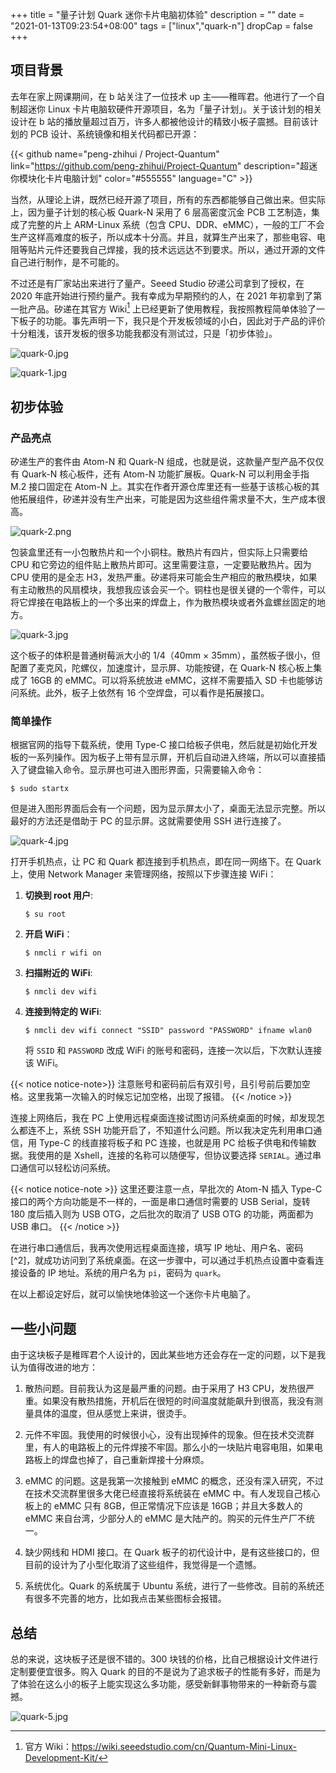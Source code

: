 +++
title = "量子计划 Quark 迷你卡片电脑初体验"
description = ""
date = "2021-01-13T09:23:54+08:00"
tags = ["linux","quark-n"]
dropCap = false
+++

## 项目背景

去年在家上网课期间，在 b 站关注了一位技术 up 主——稚晖君。他进行了一个自制超迷你 Linux 卡片电脑软硬件开源项目，名为「量子计划」。关于该计划的相关设计在 b 站的播放量超过百万，许多人都被他设计的精致小板子震撼。目前该计划的 PCB 设计、系统镜像和相关代码都已开源：

{{< github name="peng-zhihui / Project-Quantum" link="https://github.com/peng-zhihui/Project-Quantum" description="超迷你模块化卡片电脑计划" color="#555555" language="C" >}}

当然，从理论上讲，既然已经开源了项目，所有的东西都能够自己做出来。但实际上，因为量子计划的核心板 Quark-N 采用了 6 层高密度沉金 PCB 工艺制造，集成了完整的片上 ARM-Linux 系统（包含 CPU、DDR、eMMC），一般的工厂不会生产这样高难度的板子，所以成本十分高。并且，就算生产出来了，那些电容、电阻等贴片元件还要我自己焊接，我的技术远远达不到要求。所以，通过开源的文件自己进行制作，是不可能的。

不过还是有厂家站出来进行了量产。Seeed Studio 矽递公司拿到了授权，在 2020 年底开始进行预约量产。我有幸成为早期预约的人，在 2021 年初拿到了第一批产品。矽递在其官方 Wiki[^1] 上已经更新了使用教程，我按照教程简单体验了一下板子的功能。事先声明一下，我只是个开发板领域的小白，因此对于产品的评价十分粗浅，该开发板的很多功能我都没有测试过，只是「初步体验」。

![quark-0.jpg](/images/quark-0.jpg "Quark 量产型正面")

![quark-1.jpg](/images/quark-1.jpg "Quark 量产型背面")

## 初步体验

### 产品亮点

矽递生产的套件由 Atom-N 和 Quark-N 组成，也就是说，这款量产型产品不仅仅有 Quark-N 核心板件，还有 Atom-N 功能扩展板。Quark-N 可以利用金手指 M.2 接口固定在 Atom-N 上。其实在作者开源仓库里还有一些基于该核心板的其他拓展组件，矽递并没有生产出来，可能是因为这些组件需求量不大，生产成本很高。

![quark-2.png](/images/quark-2.png "核心板与扩展板的组合")

包装盒里还有一小包散热片和一个小铜柱。散热片有四片，但实际上只需要给 CPU 和它旁边的组件贴上散热片即可。这里需要注意，一定要贴散热片。因为 CPU 使用的是全志 H3，发热严重。矽递将来可能会生产相应的散热模块，如果有主动散热的风扇模块，我想我应该会买一个。铜柱也是很关键的一个零件，可以将它焊接在电路板上的一个多出来的焊盘上，作为散热模块或者外盒螺丝固定的地方。

![quark-3.jpg](/images/quark-3.jpg "散热片、铜管、包装盒")

这个板子的体积是普通树莓派大小的 1/4（40mm × 35mm），虽然板子很小，但配置了麦克风，陀螺仪，加速度计，显示屏、功能按键，在 Quark-N 核心板上集成了 16GB 的 eMMC。可以将系统放进 eMMC，这样不需要插入 SD 卡也能够访问系统。此外，板子上依然有 16 个空焊盘，可以看作是拓展接口。

### 简单操作

根据官网的指导下载系统，使用 Type-C 接口给板子供电，然后就是初始化开发板的一系列操作。因为板子上带有显示屏，开机后自动进入终端，所以可以直接插入了键盘输入命令。显示屏也可进入图形界面，只需要输入命令：

```
$ sudo startx
```

但是进入图形界面后会有一个问题，因为显示屏太小了，桌面无法显示完整。所以最好的方法还是借助于 PC 的显示屏。这就需要使用 SSH 进行连接了。

![quark-4.jpg](/images/quark-4.jpg "在自带的显示屏上显示终端")

打开手机热点，让 PC 和 Quark 都连接到手机热点，即在同一网络下。在 Quark 上，使用 Network Manager 来管理网络，按照以下步骤连接 WiFi：

1. **切换到 root 用户**:
   
   ```
   $ su root
   ```

2. **开启 WiFi**：
   
    ```
    $ nmcli r wifi on
    ```

3. **扫描附近的 WiFi**:

    ```
    $ nmcli dev wifi
    ```

4. **连接到特定的 WiFi**:

    ```
    $ nmcli dev wifi connect "SSID" password "PASSWORD" ifname wlan0
    ```

    将 `SSID` 和 `PASSWORD` 改成 WiFi 的账号和密码，连接一次以后，下次默认连接该 WiFi。

{{< notice notice-note>}}
注意账号和密码前后有双引号，且引号前后要加空格。这里我第一次输入的时候忘记加空格，出现了报错。
{{< /notice >}}

连接上网络后，我在 PC 上使用远程桌面连接试图访问系统桌面的时候，却发现怎么都连不上，系统 SSH 功能开启了，不知道什么问题。所以我决定先利用串口通信，用 Type-C 的线直接将板子和 PC 连接，也就是用 PC 给板子供电和传输数据。我使用的是 Xshell，连接的名称可以随便写，但协议要选择 `SERIAL`。通过串口通信可以轻松访问系统。

{{< notice notice-note >}}
这里还要注意一点，早批次的 Atom-N 插入 Type-C 接口的两个方向功能是不一样的，一面是串口通信时需要的 USB Serial，旋转 180 度后插入则为 USB OTG，之后批次的取消了 USB OTG 的功能，两面都为 USB 串口。
{{< /notice >}}

在进行串口通信后，我再次使用远程桌面连接，填写 IP 地址、用户名、密码[^2]，就成功访问到了系统桌面。在这一步骤中，可以通过手机热点设置中查看连接设备的 IP 地址。系统的用户名为 `pi`，密码为 `quark`。

在以上都设定好后，就可以愉快地体验这一个迷你卡片电脑了。

## 一些小问题

由于这块板子是稚晖君个人设计的，因此某些地方还会存在一定的问题，以下是我认为值得改进的地方：
1. 散热问题。目前我认为这是最严重的问题。由于采用了 H3 CPU，发热很严重。如果没有散热措施，开机后在很短的时间温度就能飙升到很高，我没有测量具体的温度，但从感觉上来讲，很烫手。

2. 元件不牢固。我使用的时候很小心，没有出现掉件的现象。但在技术交流群里，有人的电路板上的元件焊接不牢固。那么小的一块贴片电容电阻，如果电路板上的焊盘也掉了，自己重新焊接十分麻烦。

3. eMMC 的问题。这是我第一次接触到 eMMC 的概念，还没有深入研究，不过在技术交流群里很多大佬已经直接将系统装在 eMMC 中。有人发现自己核心板上的 eMMC 只有 8GB，但正常情况下应该是 16GB；并且大多数人的 eMMC 来自台湾，少部分人的 eMMC 是大陆产的。购买的元件生产厂不统一。

4. 缺少网线和 HDMI 接口。在 Quark 板子的初代设计中，是有这些接口的，但目前的设计为了小型化取消了这些组件，我觉得是一个遗憾。

5. 系统优化。Quark 的系统属于 Ubuntu 系统，进行了一些修改。目前的系统还有很多不完善的地方，比如我点击某些图标会报错。

## 总结

总的来说，这块板子还是很不错的。300 块钱的价格，比自己根据设计文件进行定制要便宜很多。购入 Quark 的目的不是说为了追求板子的性能有多好，而是为了体验在这么小的板子上能实现这么多功能，感受新鲜事物带来的一种新奇与震撼。

![quark-5.jpg](/images/quark-5.jpg "一个键盘、一个鼠标，一块 Quark，组成了最小的计算机")

[^1]: 官方 Wiki：<https://wiki.seeedstudio.com/cn/Quantum-Mini-Linux-Development-Kit/>